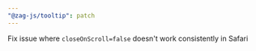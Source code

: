```yaml
---
"@zag-js/tooltip": patch
---
```


Fix issue where `closeOnScroll=false` doesn't work consistently in Safari
